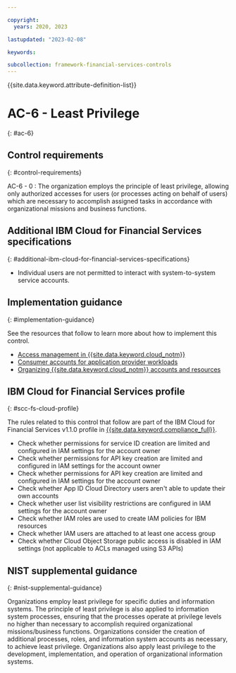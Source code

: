 ```yaml
---

copyright:
  years: 2020, 2023

lastupdated: "2023-02-08"

keywords:

subcollection: framework-financial-services-controls
---
```


{{site.data.keyword.attribute-definition-list}}

               
# AC-6 - Least Privilege
{: #ac-6}

## Control requirements
{: #control-requirements}

AC-6 - 0
    : The organization employs the principle of least privilege, allowing only authorized accesses for users (or processes acting on behalf of users) which are necessary to accomplish assigned tasks in accordance with organizational missions and business functions.

## Additional IBM Cloud for Financial Services specifications
{: #additional-ibm-cloud-for-financial-services-specifications}

- Individual users are not permitted to interact with system-to-system service accounts.

## Implementation guidance
{: #implementation-guidance}

See the resources that follow to learn more about how to implement this control.

- [Access management in {{site.data.keyword.cloud_notm}}](/docs/framework-financial-services?topic=framework-financial-services-shared-account-access-management)
- [Consumer accounts for application provider workloads](/docs/framework-financial-services?topic=framework-financial-services-shared-account-consumer)
- [Organizing {{site.data.keyword.cloud_notm}} accounts and resources](/docs/framework-financial-services?topic=framework-financial-services-shared-account-organization)

## IBM Cloud for Financial Services profile
{: #scc-fs-cloud-profile}

The rules related to this control that follow are part of the IBM Cloud for Financial Services v1.1.0 profile in [{{site.data.keyword.compliance_full}}](/docs/security-compliance?topic=security-compliance-getting-started).

- Check whether permissions for service ID creation are limited and configured in IAM settings for the account owner 
- Check whether permissions for API key creation are limited and configured in IAM settings for the account owner 
- Check whether permissions for API key creation are limited and configured in IAM settings for the account owner 
- Check whether App ID Cloud Directory users aren't able to update their own accounts 
- Check whether user list visibility restrictions are configured in IAM settings for the account owner 
- Check whether IAM roles are used to create IAM policies for IBM resources 
- Check whether IAM users are attached to at least one access group 
- Check whether Cloud Object Storage public access is disabled in IAM settings (not applicable to ACLs managed using S3 APIs)

## NIST supplemental guidance
{: #nist-supplemental-guidance}

Organizations employ least privilege for specific duties and information systems. The principle of least privilege is also applied to information system processes, ensuring that the processes operate at privilege levels no higher than necessary to accomplish required organizational missions/business functions. Organizations consider the creation of additional processes, roles, and information system accounts as necessary, to achieve least privilege. Organizations also apply least privilege to the development, implementation, and operation of organizational information systems.





